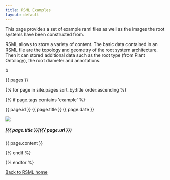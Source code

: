 ```yaml
---
title: RSML Examples
layout: default
---
```


This page provides a set of example rsml files as well as the images the root systems have been constructed from.

RSML allows to store a variety of content. The basic data contained in an RSML file are the topology and geometry of the root system architecture. Then it can stored additional data such as the root type (from Plant Ontology), the root diameter and annotations.

[//]: # (list pages with tags example using liquid markup)
[//]: # (each page should have a xxx_tn.png image file in)
[//]: # (images/examples folder, with xxx the page title)

b

  {{ pages }}
  
  {% for page in site.pages sort_by:title order:ascending %}
  
  {% if page.tags contains 'example' %}
  
  {{ page.id }}
  {{ page.title }}
  {{ page.date }}
  
  <div class="example_block" markdown="1">
  
  <img src="/images/examples/{{ page.title }}_tn.png">
  
  <h5 id="{{ page.title }}" markdown="1"> [{{ page.title }}]({{ page.url }}) </h5>
  
  {{ page.content }}
  
  </div>
  
  {% endif %}
  
  {% endfor %}

[Back to RSML home](index)